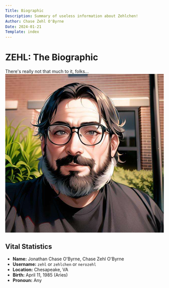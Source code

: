 ```yaml
---
Title: Biographic
Description: Summary of useless information about Zehlchen!
Author: Chase Zehl O'Byrne
Date: 2024-01-21
Template: index
---
```


# ZEHL: The Biographic
There's really not that much to it, folks...
![A real picture of Chase Zehl O'Byrne](/assets/chase.jpg#left)

## Vital Statistics
  * **Name:** Jonathan Chase O'Byrne, Chase Zehl O'Byrne
  * **Username:** `zehl` or `zehlchen` or `nerozehl`
  * **Location:** Chesapeake, VA
  * **Birth:** April 11, 1985 (Aries)
  * **Pronoun:** Any
